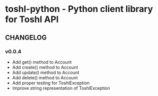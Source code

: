 # toshl-python - Python client library for Toshl API

## CHANGELOG

### v0.0.4

- Add get() method to Account
- Add create() method to Account
- Add update() method to Account
- Add delete() method to Account
- Add proper testing for ToshlException
- Improve string representation of ToshlException
